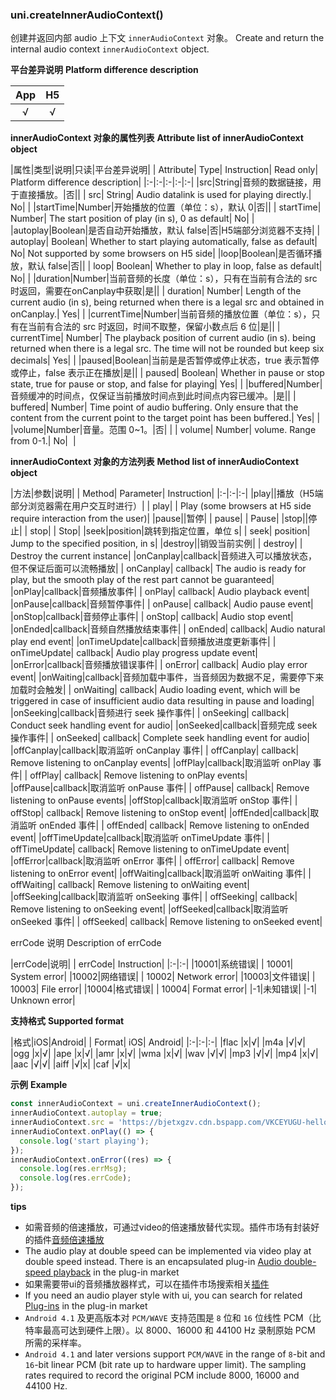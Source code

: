 ### uni.createInnerAudioContext()
创建并返回内部 audio 上下文 `innerAudioContext` 对象。
Create and return the internal audio context `innerAudioContext` object.

**平台差异说明**
**Platform difference description**

|App|H5|
|:-:|:-:|
|√|√|

**innerAudioContext 对象的属性列表**
**Attribute list of innerAudioContext object**

|属性|类型|说明|只读|平台差异说明|
| Attribute| Type| Instruction| Read only| Platform difference description|
|:-|:-|:-|:-|:-|
|src|String|音频的数据链接，用于直接播放。|否||
| src| String| Audio datalink is used for playing directly.| No| |
|startTime|Number|开始播放的位置（单位：s），默认 0|否||
| startTime| Number| The start position of play (in s), 0 as default| No| |
|autoplay|Boolean|是否自动开始播放，默认 false|否|H5端部分浏览器不支持|
| autoplay| Boolean| Whether to start playing automatically, false as default| No| Not supported by some browsers on H5 side|
|loop|Boolean|是否循环播放，默认 false|否||
| loop| Boolean| Whether to play in loop, false as default| No| |
|duration|Number|当前音频的长度（单位：s），只有在当前有合法的 src 时返回，需要在onCanplay中获取|是||
| duration| Number| Length of the current audio (in s), being returned when there is a legal src and obtained in onCanplay.| Yes| |
|currentTime|Number|当前音频的播放位置（单位：s），只有在当前有合法的 src 时返回，时间不取整，保留小数点后 6 位|是||
| currentTime| Number| The playback position of current audio (in s). being returned when there is a legal src. The time will not be rounded but keep six decimals| Yes| |
|paused|Boolean|当前是是否暂停或停止状态，true 表示暂停或停止，false 表示正在播放|是||
| paused| Boolean| Whether in pause or stop state, true for pause or stop, and false for playing| Yes| |
|buffered|Number|音频缓冲的时间点，仅保证当前播放时间点到此时间点内容已缓冲。|是||
| buffered| Number| Time point of audio buffering. Only ensure that the content from the current point to the target point has been buffered.| Yes| |
|volume|Number|音量。范围 0~1。|否|&nbsp;|
| volume| Number| volume. Range from 0-1.| No|  |


**innerAudioContext 对象的方法列表**
**Method list of innerAudioContext object**

|方法|参数|说明|
| Method| Parameter| Instruction|
|:-|:-|:-|
|play||播放（H5端部分浏览器需在用户交互时进行）|
| play| | Play (some browsers at H5 side require interaction from the user)|
|pause||暂停|
| pause| | Pause|
|stop||停止|
| stop| | Stop|
|seek|position|跳转到指定位置，单位 s|
| seek| position| Jump to the specified position, in s|
|destroy||销毁当前实例|
| destroy| | Destroy the current instance|
|onCanplay|callback|音频进入可以播放状态，但不保证后面可以流畅播放|
| onCanplay| callback| The audio is ready for play, but the smooth play of the rest part cannot be guaranteed|
|onPlay|callback|音频播放事件|
| onPlay| callback| Audio playback event|
|onPause|callback|音频暂停事件|
| onPause| callback| Audio pause event|
|onStop|callback|音频停止事件|
| onStop| callback| Audio stop event|
|onEnded|callback|音频自然播放结束事件|
| onEnded| callback| Audio natural play end event|
|onTimeUpdate|callback|音频播放进度更新事件|
| onTimeUpdate| callback| Audio play progress update event|
|onError|callback|音频播放错误事件|
| onError| callback| Audio play error event|
|onWaiting|callback|音频加载中事件，当音频因为数据不足，需要停下来加载时会触发|
| onWaiting| callback| Audio loading event, which will be triggered in case of insufficient audio data resulting in pause and loading|
|onSeeking|callback|音频进行 seek 操作事件|
| onSeeking| callback| Conduct seek handling event for audio|
|onSeeked|callback|音频完成 seek 操作事件|
| onSeeked| callback| Complete seek handling event for audio|
|offCanplay|callback|取消监听 onCanplay 事件|
| offCanplay| callback| Remove listening to onCanplay events|
|offPlay|callback|取消监听 onPlay 事件|
| offPlay| callback| Remove listening to onPlay events|
|offPause|callback|取消监听 onPause 事件|
| offPause| callback| Remove listening to onPause events|
|offStop|callback|取消监听 onStop 事件|
| offStop| callback| Remove listening to onStop event|
|offEnded|callback|取消监听 onEnded 事件|
| offEnded| callback| Remove listening to onEnded event|
|offTimeUpdate|callback|取消监听 onTimeUpdate 事件|
| offTimeUpdate| callback| Remove listening to onTimeUpdate event|
|offError|callback|取消监听 onError 事件|
| offError| callback| Remove listening to onError event|
|offWaiting|callback|取消监听 onWaiting 事件|
| offWaiting| callback| Remove listening to onWaiting event|
|offSeeking|callback|取消监听 onSeeking 事件|
| offSeeking| callback| Remove listening to onSeeking event|
|offSeeked|callback|取消监听 onSeeked 事件|
| offSeeked| callback| Remove listening to onSeeked event|

errCode 说明
Description of errCode

|errCode|说明|
| errCode| Instruction|
|:-|:-|
|10001|系统错误|
| 10001| System error|
|10002|网络错误|
| 10002| Network error|
|10003|文件错误|
| 10003| File error|
|10004|格式错误|
| 10004| Format error|
|-1|未知错误|
|-1| Unknown error|


**支持格式**
**Supported format**

|格式|iOS|Android|
| Format| iOS| Android|
|:-|:-|:-|
|flac	|x|√|
|m4a	|√|√|
|ogg	|x|√|
|ape	|x|√|
|amr	|x|√|
|wma	|x|√|
|wav	|√|√|
|mp3	|√|√|
|mp4	|x|√|
|aac	|√|√|
|aiff	|√|x|
|caf	|√|x|

**示例**
**Example**

```javascript
const innerAudioContext = uni.createInnerAudioContext();
innerAudioContext.autoplay = true;
innerAudioContext.src = 'https://bjetxgzv.cdn.bspapp.com/VKCEYUGU-hello-uniapp/2cc220e0-c27a-11ea-9dfb-6da8e309e0d8.mp3';
innerAudioContext.onPlay(() => {
  console.log('start playing');
});
innerAudioContext.onError((res) => {
  console.log(res.errMsg);
  console.log(res.errCode);
});
```

**tips**

- 如需音频的倍速播放，可通过video的倍速播放替代实现。插件市场有封装好的插件[音频倍速播放](https://ext.dcloud.net.cn/search?q=%E9%9F%B3%E9%A2%91%E5%80%8D%E9%80%9F%E6%92%AD%E6%94%BE)
- The audio play at double speed can be implemented via video play at double speed instead. There is an encapsulated plug-in [Audio double-speed playback](https://ext.dcloud.net.cn/search?q=%E9%9F%B3%E9%A2%91%E5%80%8D%E9%80%9F%E6%92%AD%E6%94%BE) in the plug-in market
- 如果需要带ui的音频播放器样式，可以在插件市场搜索相关[插件](https://ext.dcloud.net.cn/search?q=audio)
- If you need an audio player style with ui, you can search for related [Plug-ins](https://ext.dcloud.net.cn/search?q=audio) in the plug-in market
- `Android 4.1` 及更高版本对 `PCM/WAVE` 支持范围是 `8` 位和 `16` 位线性 PCM（比特率最高可达到硬件上限）。以 8000、16000 和 44100 Hz 录制原始 PCM 所需的采样率。
- `Android 4.1` and later versions support `PCM/WAVE` in the range of `8`-bit and `16`-bit linear PCM (bit rate up to hardware upper limit). The sampling rates required to record the original PCM include 8000, 16000 and 44100 Hz.
